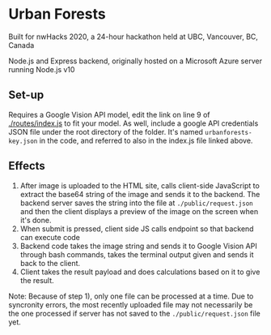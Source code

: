 # Urban Forests
Built for nwHacks 2020, a 24-hour hackathon held at UBC, Vancouver, BC, Canada

Node.js and Express backend, originally hosted on a Microsoft Azure server running Node.js v10

Set-up
-----
Requires a Google Vision API model, edit the link on line 9 of [./routes/index.js](https://github.com/BennyW23/nwhacks2020-urban-forests/blob/master/routes/index.js) to fit your model.
As well, include a google API credentials JSON file under the root directory of the folder. It's named `urbanforests-key.json` in the code, and referred to also in the index.js file linked above.

Effects
-----
1) After image is uploaded to the HTML site, calls client-side JavaScript to extract the base64 string of the image and sends it to the backend. The backend server saves the string into the file at `./public/request.json` and then the client displays a preview of the image on the screen when it's done.
2) When submit is pressed, client side JS calls endpoint so that backend can execute code
3) Backend code takes the image string and sends it to Google Vision API through bash commands, takes the terminal output given and sends it back to the client.
4) Client takes the result payload and does calculations based on it to give the result.

Note: Because of step 1), only one file can be processed at a time. Due to syncronity errors, the most recently uploaded file may not necessarily be the one processed if server has not saved to the `./public/request.json` file yet.
